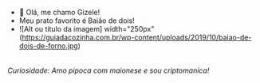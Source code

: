- 👋 Olá, me chamo Gizele!
- Meu prato favorito é Baião de dois!
- ![Alt ou título da imagem] width="250px"(https://guiadacozinha.com.br/wp-content/uploads/2019/10/baiao-de-dois-de-forno.jpg)

######  <h6> Curiosidade: Amo pipoca com maionese e sou criptomaníca!

  
  
